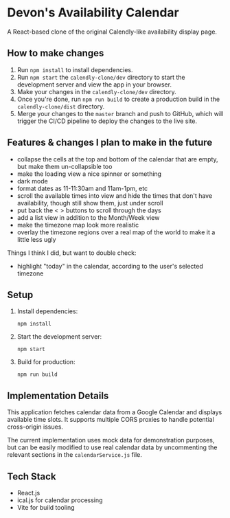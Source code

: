 # Devon's Availability Calendar

A React-based clone of the original Calendly-like availability display page.

## How to make changes

1. Run `npm install` to install dependencies.
2. Run `npm start` the `calendly-clone/dev` directory to start the development server and view the app in your browser.
3. Make your changes in the `calendly-clone/dev` directory.
4. Once you're done, run `npm run build` to create a production build in the `calendly-clone/dist` directory.
5. Merge your changes to the `master` branch and push to GitHub, which will trigger the CI/CD pipeline to deploy the changes to the live site.

## Features & changes I plan to make in the future
- collapse the cells at the top and bottom of the calendar that are empty, but make them un-collapsible too
- make the loading view a nice spinner or something
- dark mode
- format dates as 11-11:30am and 11am-1pm, etc
- scroll the available times into view and hide the times that don't have availability, though still show them, just under scroll
- put back the < > buttons to scroll through the days
- add a list view in addition to the Month/Week view
- make the timezone map look more realistic
- overlay the timezone regions over a real map of the world to make it a little less ugly

Things I think I did, but want to double check:
- highlight "today" in the calendar, according to the user's selected timezone

## Setup

1. Install dependencies:
   ```
   npm install
   ```

2. Start the development server:
   ```
   npm start
   ```

3. Build for production:
   ```
   npm run build
   ```

## Implementation Details

This application fetches calendar data from a Google Calendar and displays available time slots. It supports multiple CORS proxies to handle potential cross-origin issues.

The current implementation uses mock data for demonstration purposes, but can be easily modified to use real calendar data by uncommenting the relevant sections in the `calendarService.js` file.

## Tech Stack

- React.js
- ical.js for calendar processing
- Vite for build tooling